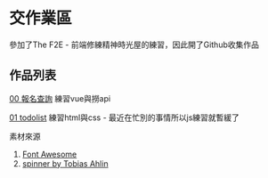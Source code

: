 # 交作業區
參加了The F2E - 前端修練精神時光屋的練習，因此開了Github收集作品

## 作品列表

[00 報名查詢](https://atzu012.github.io/00_search.html)
練習vue與撈api

[01 todolist](https://atzu012.github.io/01_todolist/index.html)
練習html與css - 最近在忙別的事情所以js練習就暫緩了




素材來源
1. [Font Awesome](https://fontawesome.com/)
2. [spinner by Tobias Ahlin](http://tobiasahlin.com/spinkit/)
